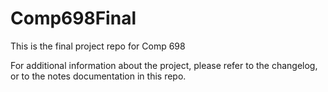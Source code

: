 # Comp698Final

This is the final project repo for Comp 698

For additional information about the project, please refer to the changelog, or to the notes documentation in this repo.